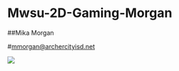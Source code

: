 # Mwsu-2D-Gaming-Morgan

##Mika Morgan

#mmorgan@archercityisd.net

![](https://github.com/mikamorgan/Mwsu-2D-Gaming-Morgan/blob/master/36535076_10155656301900496_211064579940155392_n.jpg)
